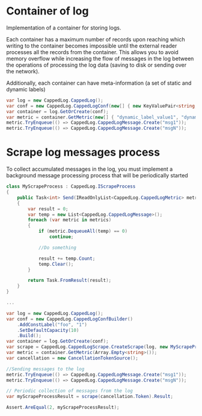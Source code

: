 # Container of log
Implementation of a container for storing logs.

Each container has a maximum number of records upon reaching which writing to the container becomes impossible until the external reader processes all the records from the container.
This allows you to avoid memory overflow while increasing the flow of messages in the log between the operations of processing the log data (saving to disk or sending over the network).

Additionally, each container can have meta-information (a set of static and dynamic labels)

```C#
var log = new CappedLog.CappedLog();
var conf = new CappedLog.CappedLogConf(new[] { new KeyValuePair<string, string>("const_label_name", "const_label_value") }, new[] { "dynamic_label_name1", "dynamic_label_name2" }, 10);
var container = log.GetOrCreate(conf);
var metric = container.GetMetric(new[] { "dynamic_label_value1", "dynamic_label_value2" });
metric.TryEnqueue(() => CappedLog.CappedLogMessage.Create("msg1"));
metric.TryEnqueue(() => CappedLog.CappedLogMessage.Create("msgN"));
```

# Scrape log messages process
To collect accumulated messages in the log, you must implement a background message processing process that will be periodically started

```C#
class MyScrapeProcess : CappedLog.IScrapeProcess
{
    public Task<int> Send(IReadOnlyList<CappedLog.CappedLogMetric> metrics, CancellationToken cancellation)
    {
        var result = 0;
        var temp = new List<CappedLog.CappedLogMessage>();
        foreach (var metric in metrics)
        {
            if (metric.DequeueAll(temp) == 0)
                continue;

            //Do something

            result += temp.Count;
            temp.Clear();
        }

        return Task.FromResult(result);
    }
}

...

var log = new CappedLog.CappedLog();
var conf = new CappedLog.CappedLogConfBuilder()
    .AddConstLabel("foo", "1")
    .SetDefaultCapacity(10)
    .Build();
var container = log.GetOrCreate(conf);
var scrape = CappedLog.CappedLogScrape.CreateScrape(log, new MyScrapeProcess());
var metric = container.GetMetric(Array.Empty<string>());
var cancellation = new CancellationTokenSource();

//Sending messages to the log
metric.TryEnqueue(() => CappedLog.CappedLogMessage.Create("msg1"));
metric.TryEnqueue(() => CappedLog.CappedLogMessage.Create("msgN"));

// Periodic collection of messages from the log
var myScrapeProcessResult = scrape(cancellation.Token).Result;

Assert.AreEqual(2, myScrapeProcessResult);
```
